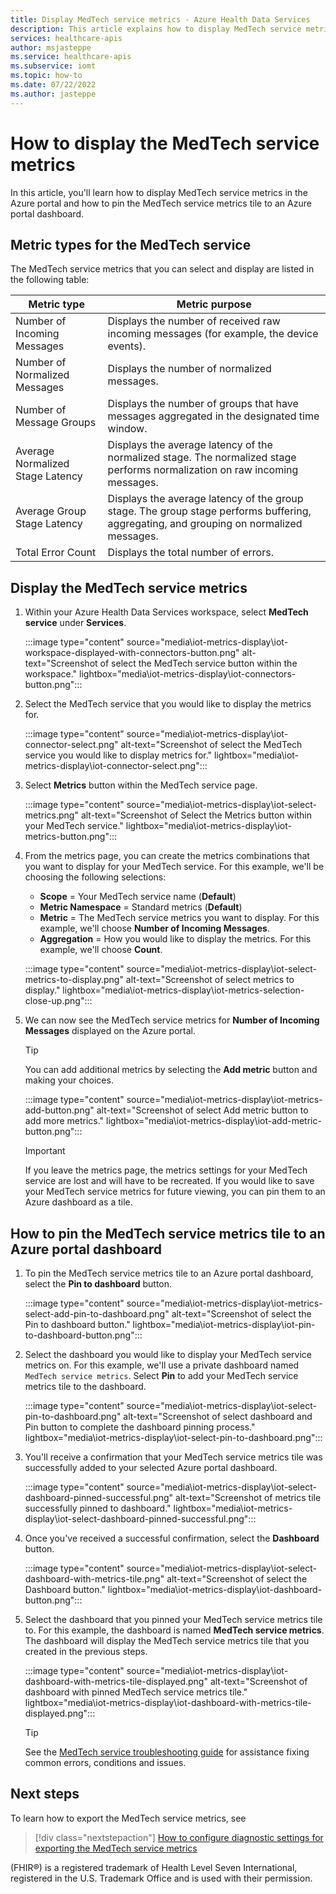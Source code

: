 ```yaml
---
title: Display MedTech service metrics - Azure Health Data Services
description: This article explains how to display MedTech service metrics.
services: healthcare-apis
author: msjasteppe
ms.service: healthcare-apis
ms.subservice: iomt
ms.topic: how-to
ms.date: 07/22/2022
ms.author: jasteppe
---
```


# How to display the MedTech service metrics

In this article, you'll learn how to display MedTech service metrics in the Azure portal and how to pin the MedTech service metrics tile to an Azure portal dashboard. 

## Metric types for the MedTech service

The MedTech service metrics that you can select and display are listed in the following table:

|Metric type|Metric purpose| 
|-----------|--------------|
|Number of Incoming Messages|Displays the number of received raw incoming messages (for example, the device events).|
|Number of Normalized Messages|Displays the number of normalized messages.|
|Number of Message Groups|Displays the number of groups that have messages aggregated in the designated time window.|
|Average Normalized Stage Latency|Displays the average latency of the normalized stage. The normalized stage performs normalization on raw incoming messages.|
|Average Group Stage Latency|Displays the average latency of the group stage. The group stage performs buffering, aggregating, and grouping on normalized messages.| 
|Total Error Count|Displays the total number of errors.| 

## Display the MedTech service metrics 

1. Within your Azure Health Data Services workspace, select **MedTech service** under **Services**. 

   :::image type="content" source="media\iot-metrics-display\iot-workspace-displayed-with-connectors-button.png" alt-text="Screenshot of select the MedTech service button within the workspace." lightbox="media\iot-metrics-display\iot-connectors-button.png"::: 

2. Select the MedTech service that you would like to display the metrics for.

   :::image type="content" source="media\iot-metrics-display\iot-connector-select.png" alt-text="Screenshot of select the MedTech service you would like to display metrics for." lightbox="media\iot-metrics-display\iot-connector-select.png":::
    
3. Select **Metrics** button within the MedTech service page.

   :::image type="content" source="media\iot-metrics-display\iot-select-metrics.png" alt-text="Screenshot of Select the Metrics button within your MedTech service." lightbox="media\iot-metrics-display\iot-metrics-button.png"::: 

4. From the metrics page, you can create the metrics combinations that you want to display for your MedTech service. For this example, we'll be choosing the following selections:

   * **Scope** = Your MedTech service name (**Default**)
   * **Metric Namespace** = Standard metrics (**Default**) 
   * **Metric** = The MedTech service metrics you want to display. For this example, we'll choose **Number of Incoming Messages**.
   * **Aggregation** = How you would like to display the metrics. For this example, we'll choose **Count**. 

   :::image type="content" source="media\iot-metrics-display\iot-select-metrics-to-display.png" alt-text="Screenshot of select metrics to display." lightbox="media\iot-metrics-display\iot-metrics-selection-close-up.png"::: 

5. We can now see the MedTech service metrics for **Number of Incoming Messages** displayed on the Azure portal.

   > [!TIP]
   > You can add additional metrics by selecting the **Add metric** button and making your choices.

   :::image type="content" source="media\iot-metrics-display\iot-metrics-add-button.png" alt-text="Screenshot of select Add metric button to add more metrics." lightbox="media\iot-metrics-display\iot-add-metric-button.png":::

   > [!IMPORTANT]
   > If you leave the metrics page, the metrics settings for your MedTech service are lost and will have to be recreated. If you would like to save your MedTech service metrics for future viewing, you can pin them to an Azure dashboard as a tile.

## How to pin the MedTech service metrics tile to an Azure portal dashboard

1. To pin the MedTech service metrics tile to an Azure portal dashboard, select the **Pin to dashboard** button.

   :::image type="content" source="media\iot-metrics-display\iot-metrics-select-add-pin-to-dashboard.png" alt-text="Screenshot of select the Pin to dashboard button." lightbox="media\iot-metrics-display\iot-pin-to-dashboard-button.png":::

2. Select the dashboard you would like to display your MedTech service metrics on. For this example, we'll use a private dashboard named `MedTech service metrics`. Select **Pin** to add your MedTech service metrics tile to the dashboard.

   :::image type="content" source="media\iot-metrics-display\iot-select-pin-to-dashboard.png" alt-text="Screenshot of select dashboard and Pin button to complete the dashboard pinning process." lightbox="media\iot-metrics-display\iot-select-pin-to-dashboard.png":::

3. You'll receive a confirmation that your MedTech service metrics tile was successfully added to your selected Azure portal dashboard.

   :::image type="content" source="media\iot-metrics-display\iot-select-dashboard-pinned-successful.png" alt-text="Screenshot of metrics tile successfully pinned to dashboard." lightbox="media\iot-metrics-display\iot-select-dashboard-pinned-successful.png":::

4. Once you've received a successful confirmation, select the **Dashboard** button.

   :::image type="content" source="media\iot-metrics-display\iot-select-dashboard-with-metrics-tile.png" alt-text="Screenshot of select the Dashboard button." lightbox="media\iot-metrics-display\iot-dashboard-button.png":::

5. Select the dashboard that you pinned your MedTech service metrics tile to. For this example, the dashboard is named **MedTech service metrics**. The dashboard will display the MedTech service metrics tile that you created in the previous steps.

   :::image type="content" source="media\iot-metrics-display\iot-dashboard-with-metrics-tile-displayed.png" alt-text="Screenshot of dashboard with pinned MedTech service metrics tile." lightbox="media\iot-metrics-display\iot-dashboard-with-metrics-tile-displayed.png":::

   > [!TIP]
   > See the [MedTech service troubleshooting guide](./iot-troubleshoot-guide.md) for assistance fixing common errors, conditions and issues.

## Next steps

To learn how to export the MedTech service metrics, see

>[!div class="nextstepaction"]
>[How to configure diagnostic settings for exporting the MedTech service metrics](./iot-metrics-diagnostics-export.md)

(FHIR&#174;) is a registered trademark of Health Level Seven International, registered in the U.S. Trademark Office and is used with their permission.
